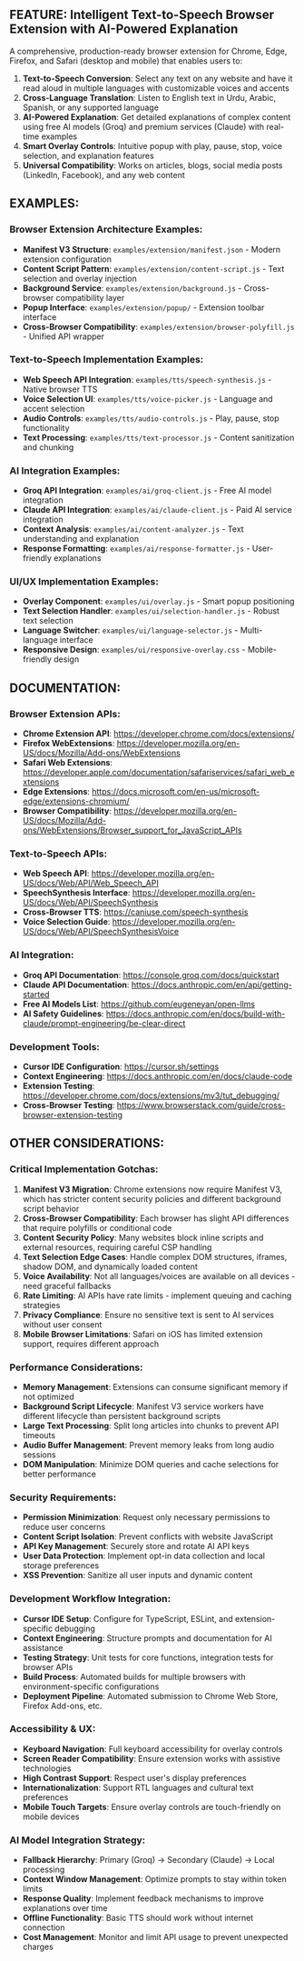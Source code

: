 ## FEATURE: Intelligent Text-to-Speech Browser Extension with AI-Powered Explanation

A comprehensive, production-ready browser extension for Chrome, Edge, Firefox, and Safari (desktop and mobile) that enables users to:

1. **Text-to-Speech Conversion**: Select any text on any website and have it read aloud in multiple languages with customizable voices and accents
2. **Cross-Language Translation**: Listen to English text in Urdu, Arabic, Spanish, or any supported language
3. **AI-Powered Explanation**: Get detailed explanations of complex content using free AI models (Groq) and premium services (Claude) with real-time examples
4. **Smart Overlay Controls**: Intuitive popup with play, pause, stop, voice selection, and explanation features
5. **Universal Compatibility**: Works on articles, blogs, social media posts (LinkedIn, Facebook), and any web content

## EXAMPLES:

### Browser Extension Architecture Examples:
- **Manifest V3 Structure**: `examples/extension/manifest.json` - Modern extension configuration
- **Content Script Pattern**: `examples/extension/content-script.js` - Text selection and overlay injection
- **Background Service**: `examples/extension/background.js` - Cross-browser compatibility layer
- **Popup Interface**: `examples/extension/popup/` - Extension toolbar interface
- **Cross-Browser Compatibility**: `examples/extension/browser-polyfill.js` - Unified API wrapper

### Text-to-Speech Implementation Examples:
- **Web Speech API Integration**: `examples/tts/speech-synthesis.js` - Native browser TTS
- **Voice Selection UI**: `examples/tts/voice-picker.js` - Language and accent selection
- **Audio Controls**: `examples/tts/audio-controls.js` - Play, pause, stop functionality
- **Text Processing**: `examples/tts/text-processor.js` - Content sanitization and chunking

### AI Integration Examples:
- **Groq API Integration**: `examples/ai/groq-client.js` - Free AI model integration
- **Claude API Integration**: `examples/ai/claude-client.js` - Paid AI service integration
- **Context Analysis**: `examples/ai/content-analyzer.js` - Text understanding and explanation
- **Response Formatting**: `examples/ai/response-formatter.js` - User-friendly explanations

### UI/UX Implementation Examples:
- **Overlay Component**: `examples/ui/overlay.js` - Smart popup positioning
- **Text Selection Handler**: `examples/ui/selection-handler.js` - Robust text selection
- **Language Switcher**: `examples/ui/language-selector.js` - Multi-language interface
- **Responsive Design**: `examples/ui/responsive-overlay.css` - Mobile-friendly design

## DOCUMENTATION:

### Browser Extension APIs:
- **Chrome Extension API**: https://developer.chrome.com/docs/extensions/
- **Firefox WebExtensions**: https://developer.mozilla.org/en-US/docs/Mozilla/Add-ons/WebExtensions
- **Safari Web Extensions**: https://developer.apple.com/documentation/safariservices/safari_web_extensions
- **Edge Extensions**: https://docs.microsoft.com/en-us/microsoft-edge/extensions-chromium/
- **Browser Compatibility**: https://developer.mozilla.org/en-US/docs/Mozilla/Add-ons/WebExtensions/Browser_support_for_JavaScript_APIs

### Text-to-Speech APIs:
- **Web Speech API**: https://developer.mozilla.org/en-US/docs/Web/API/Web_Speech_API
- **SpeechSynthesis Interface**: https://developer.mozilla.org/en-US/docs/Web/API/SpeechSynthesis
- **Cross-Browser TTS**: https://caniuse.com/speech-synthesis
- **Voice Selection Guide**: https://developer.mozilla.org/en-US/docs/Web/API/SpeechSynthesisVoice

### AI Integration:
- **Groq API Documentation**: https://console.groq.com/docs/quickstart
- **Claude API Documentation**: https://docs.anthropic.com/en/api/getting-started
- **Free AI Models List**: https://github.com/eugeneyan/open-llms
- **AI Safety Guidelines**: https://docs.anthropic.com/en/docs/build-with-claude/prompt-engineering/be-clear-direct

### Development Tools:
- **Cursor IDE Configuration**: https://cursor.sh/settings
- **Context Engineering**: https://docs.anthropic.com/en/docs/claude-code
- **Extension Testing**: https://developer.chrome.com/docs/extensions/mv3/tut_debugging/
- **Cross-Browser Testing**: https://www.browserstack.com/guide/cross-browser-extension-testing

## OTHER CONSIDERATIONS:

### Critical Implementation Gotchas:
1. **Manifest V3 Migration**: Chrome extensions now require Manifest V3, which has stricter content security policies and different background script behavior
2. **Cross-Browser Compatibility**: Each browser has slight API differences that require polyfills or conditional code
3. **Content Security Policy**: Many websites block inline scripts and external resources, requiring careful CSP handling
4. **Text Selection Edge Cases**: Handle complex DOM structures, iframes, shadow DOM, and dynamically loaded content
5. **Voice Availability**: Not all languages/voices are available on all devices - need graceful fallbacks
6. **Rate Limiting**: AI APIs have rate limits - implement queuing and caching strategies
7. **Privacy Compliance**: Ensure no sensitive text is sent to AI services without user consent
8. **Mobile Browser Limitations**: Safari on iOS has limited extension support, requires different approach

### Performance Considerations:
- **Memory Management**: Extensions can consume significant memory if not optimized
- **Background Script Lifecycle**: Manifest V3 service workers have different lifecycle than persistent background scripts
- **Large Text Processing**: Split long articles into chunks to prevent API timeouts
- **Audio Buffer Management**: Prevent memory leaks from long audio sessions
- **DOM Manipulation**: Minimize DOM queries and cache selections for better performance

### Security Requirements:
- **Permission Minimization**: Request only necessary permissions to reduce user concerns
- **Content Script Isolation**: Prevent conflicts with website JavaScript
- **API Key Management**: Securely store and rotate AI API keys
- **User Data Protection**: Implement opt-in data collection and local storage preferences
- **XSS Prevention**: Sanitize all user inputs and dynamic content

### Development Workflow Integration:
- **Cursor IDE Setup**: Configure for TypeScript, ESLint, and extension-specific debugging
- **Context Engineering**: Structure prompts and documentation for AI assistance
- **Testing Strategy**: Unit tests for core functions, integration tests for browser APIs
- **Build Process**: Automated builds for multiple browsers with environment-specific configurations
- **Deployment Pipeline**: Automated submission to Chrome Web Store, Firefox Add-ons, etc.

### Accessibility & UX:
- **Keyboard Navigation**: Full keyboard accessibility for overlay controls
- **Screen Reader Compatibility**: Ensure extension works with assistive technologies
- **High Contrast Support**: Respect user's display preferences
- **Internationalization**: Support RTL languages and cultural text preferences
- **Mobile Touch Targets**: Ensure overlay controls are touch-friendly on mobile devices

### AI Model Integration Strategy:
- **Fallback Hierarchy**: Primary (Groq) → Secondary (Claude) → Local processing
- **Context Window Management**: Optimize prompts to stay within token limits
- **Response Quality**: Implement feedback mechanisms to improve explanations over time
- **Offline Functionality**: Basic TTS should work without internet connection
- **Cost Management**: Monitor and limit API usage to prevent unexpected charges